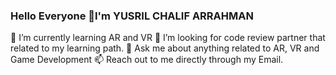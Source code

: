 ### Hello Everyone 👋I'm YUSRIL CHALIF ARRAHMAN

 🌱 I’m currently learning AR and VR
 🤔 I’m looking for code review partner that related to my learning path.
 💬 Ask me about anything related to AR, VR and Game Development
 📫 Reach out to me directly through my Email.

